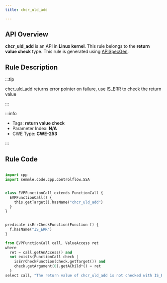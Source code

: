 ```yaml
---
title: chcr_uld_add

---
```



## API Overview
**chcr_uld_add** is an API in **Linux kernel**. This rule belongs to the **return value check** type. This rule is generated using [APISpecGen](../../tools/APISpecGen).
## Rule Description

:::tip

chcr_uld_add returns error pointer on failure, use IS_ERR to check the return value

:::

:::info

- Tags: **return value check**
- Parameter Index: **N/A**
- CWE Type: **CWE-253**

:::

## Rule Code
```python

import cpp
import semmle.code.cpp.controlflow.SSA


class EVPFunctionCall extends FunctionCall {
  EVPFunctionCall() {
    this.getTarget().hasName("chcr_uld_add")
  }
}


predicate isErrCheckFunction(Function f) {
  f.hasName("IS_ERR") 
}

from EVPFunctionCall call, ValueAccess ret
where
  ret = call.getAnAccess() and
  not exists(FunctionCall check |
    isErrCheckFunction(check.getTarget()) and
    check.getArgument(0).getAChild*() = ret
  )
select call, "The return value of chcr_uld_add is not checked with IS_ERR."
    
```